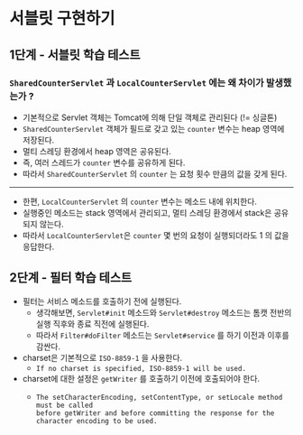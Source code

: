 
# 서블릿 구현하기

## 1단계 - 서블릿 학습 테스트

### `SharedCounterServlet` 과 `LocalCounterServlet` 에는 왜 차이가 발생했는가 ?
- 기본적으로 Servlet 객체는 Tomcat에 의해 단일 객체로 관리된다 (!= 싱글톤)
- `SharedCounterServlet` 객체가 필드로 갖고 있는 `counter` 변수는 heap 영역에 저장된다.
- 멀티 스레딩 환경에서 heap 영역은 공유된다.
- 즉, 여러 스레드가 `counter` 변수를 공유하게 된다.
- 따라서 `SharedCounterServlet` 의 `counter` 는 요청 횟수 만큼의 값을 갖게 된다.
---
- 한편, `LocalCounterServlet` 의 `counter` 변수는 메소드 내에 위치한다.
- 실행중인 메소드는 stack 영역에서 관리되고, 멀티 스레딩 환경에서 stack은 공유되지 않는다.
- 따라서 `LocalCounterServlet`은 `counter` 몇 번의 요청이 실행되더라도 1 의 값을 응답한다.


## 2단계 - 필터 학습 테스트
- 필터는 서비스 메소드를 호출하기 전에 실행된다.
  - 생각해보면, `Servlet#init` 메소드와 `Servlet#destroy` 메소드는 톰캣 전반의 실행 직후와 종료 직전에 실행된다.
  - 따라서 `Filter#doFilter` 메소드는 `Servlet#service` 를 하기 이전과 이후를 감싼다.
- charset은 기본적으로 `ISO-8859-1` 을 사용한다.
  - `If no charset is specified, ISO-8859-1 will be used.`
- charset에 대한 설정은 `getWriter` 를 호출하기 이전에 호출되어야 한다.
  - ```
    The setCharacterEncoding, setContentType, or setLocale method must be called
    before getWriter and before committing the response for the character encoding to be used.
    ```
 
